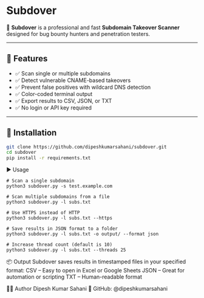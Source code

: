 # Subdover

🚀 **Subdover** is a professional and fast **Subdomain Takeover Scanner** designed for bug bounty hunters and penetration testers.

---

## 🧠 Features

- ✅ Scan single or multiple subdomains
- ✅ Detect vulnerable CNAME-based takeovers
- ✅ Prevent false positives with wildcard DNS detection
- ✅ Color-coded terminal output
- ✅ Export results to CSV, JSON, or TXT
- ✅ No login or API key required

---

## 🔧 Installation

```bash
git clone https://github.com/dipeshkumarsahani/subdover.git
cd subdover
pip install -r requirements.txt
```

▶️ Usage
```
# Scan a single subdomain
python3 subdover.py -s test.example.com

# Scan multiple subdomains from a file
python3 subdover.py -l subs.txt

# Use HTTPS instead of HTTP
python3 subdover.py -l subs.txt --https

# Save results in JSON format to a folder
python3 subdover.py -l subs.txt -o output/ --format json

# Increase thread count (default is 10)
python3 subdover.py -l subs.txt --threads 25
```


📦 Output
Subdover saves results in timestamped files in your specified format:
CSV – Easy to open in Excel or Google Sheets
JSON – Great for automation or scripting
TXT – Human-readable format

🧑‍💻 Author
Dipesh Kumar Sahani
🔗 GitHub: @dipeshkumarsahani





